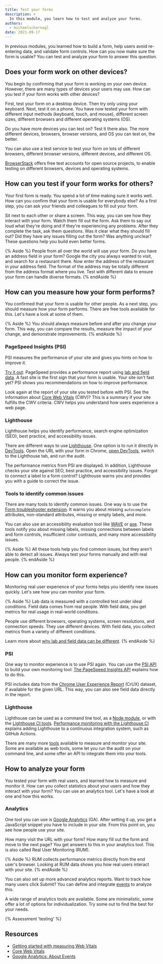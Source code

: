 ```yaml
---
title: Test your forms
description: >
  In this module, you learn how to test and analyze your forms.
authors:
  - michaelscharnagl
date: 2021-09-17
---
```


In previous modules, you learned how to build a form,
help users avoid re-entering data,
and validate form controls.
How can you now make sure the form is usable?
You can test and analyze your form to answer this question.

## Does your form work on other devices?

You begin by confirming that your form is working on your own device.
However, there are many types of devices your users may use.
How can you test if your form works with other devices?

First, test your form on a desktop device.
Then try only using your keyboard.
Next, test it on a phone.
You have now tested your form with different input methods (keyboard, touch, and mouse),
different screen sizes,
different browsers and different operating systems (OS).

Do you have more devices you can test on?
Test it there also.
The more different devices, browsers, browser versions, and OS you can test on, the better.

You can also use a test service to test your form on lots of different browsers,
different browser versions, different devices, and different OS.

[BrowserStack](https://www.browserstack.com) offers free test accounts for open source projects,
to enable testing on different browsers, devices and operating systems.

## How can you test if your form works for others?

Your first form is ready. You spend a lot of time making sure it works well.
How can you confirm that your form is usable for everybody else?
As a first step, you can ask your friends and colleagues to fill out your form.

Sit next to each other or share a screen.
This way, you can see how they interact with your form. Watch them fill out the form.
Ask them to say out loud what they're doing and if they're experiencing any problems.
After they complete the task, ask them questions.
Was it clear what they should fill out?
Did they have any issues filling out the form?
Was anything unclear?
These questions help you build even better forms.

{% Aside %}
People from all over the world will use your form.
Do you have an address field in your form?
Google the city you always wanted to visit, and search for a restaurant there.
Now enter the address of the restaurant in your address field.
The format of the address may be totally different from the address format where you live.
Test with different data to ensure your form can handle diverse formats.
{% endAside %}

## How can you measure how your form performs?

You confirmed that your form is usable for other people.
As a next step, you should measure how your form performs.
There are free tools available for this. Let's have a look at some of them.

{% Aside %}
You should always measure before and after you change your form.
This way, you can compare the results, measure the impact of your change, and demonstrate improvements.
{% endAside %}

### PageSpeed Insights (PSI)

PSI measures the performance of your site and gives you hints on how to improve it.

[Try it out](https://developers.google.com/speed/pagespeed/insights/):
PageSpeed provides a performance report using
[lab and field data](https://developers.google.com/speed/docs/insights/v5/about/).
A fast site is the first sign that your form is usable.
Your site isn't fast yet? PSI shows you recommendations on how to improve performance.

Look again at the report of your site you tested before with PSI.
See the information about [Core Web Vitals](/vitals/) (CWV)?
This is a summary if your site fulfills the CWV criteria.
CWV helps you understand how users experience a web page.

### Lighthouse

Lighthouse helps you identify performance,
search engine optimization (SEO),
best practice, and accessibility issues.

There are different ways to use
[Lighthouse](https://developers.google.com/web/tools/lighthouse).
One option is to run it directly in
[DevTools](https://developers.google.com/web/tools/lighthouse#devtools).
Open the URL with your form in Chrome,
[open DevTools](https://developer.chrome.com/docs/devtools/shortcuts/#open),
switch to the Lighthouse tab, and run the audit.

The performance metrics from PSI are displayed.
In addition, Lighthouse checks your site against SEO, best practice, and accessibility issues.
Forgot to connect a label to a form control?
Lighthouse warns you and provides you with a guide to correct the issue.

### Tools to identify common issues

There are many tools to identify common issues.
One way is to use the
[Form troubleshooter extension](https://chrome.google.com/webstore/detail/form-troubleshooter/lpjhcgjbicfdoijennopbjooigfipfjh).
It warns you about missing `autocomplete` attributes,
non-standard attributes, missing or empty labels, and more.

You can also use an accessibility evaluation tool like
[WAVE](https://wave.webaim.org) or
[axe](https://www.deque.com/axe/). These tools notify you about missing labels,
missing connections between labels and form controls, insufficient color contrasts,
and many more accessibility issues.

{% Aside %}
All these tools help you find common issues,
but they aren't able to detect all issues.
Always test your forms manually and with real people.
{% endAside %}

## How can you monitor form experience?

Monitoring real user experience of your forms helps you identify new issues quickly.
Let's see how you can monitor your form.

{% Aside %}
Lab data is measured with a controlled test under ideal conditions.
Field data comes from real people.
With field data, you get metrics for real usage in real-world conditions.

People use different browsers, operating systems, screen resolutions, and connection speeds.
They use different devices. With field data, you collect metrics from a variety of different conditions.

Learn more about
[why lab and field data can be different](/lab-and-field-data-differences/).
{% endAside %}

### PSI

One way to monitor experience is to use PSI again.
You can use the
[PSI API](https://developers.google.com/speed/docs/insights/v5/get-started)
to build your own monitoring tool:
[The PageSpeed Insights API](https://addyosmani.com/blog/pagespeed-insights-api/)
explains how to do this.

PSI includes data from the
[Chrome User Experience Report](https://developers.google.com/web/tools/chrome-user-experience-report) (CrUX) dataset,
if available for the given URL.
This way, you can also see field data directly in the report.

### Lighthouse

Lighthouse can be used as a command line tool,
as a [Node module](https://www.npmjs.com/package/lighthouse),
or with the [Lighthouse CI tools](https://github.com/GoogleChrome/lighthouse-ci).
[Performance monitoring with the Lighthouse CI](https://web.dev/lighthouse-ci/)
explains adding Lighthouse to a continuous integration system, such as GitHub Actions.

There are many more
[tools](/vitals-tools-workflow/) available to measure and monitor your site.
Some are available as web tools, some let you run the audit on your command line,
and some offer an API to integrate them into your tools.

## How to analyze your form

You tested your form with real users, and learned how to measure and monitor it.
How can you collect statistics about your users and how they interact with your form?
You can use an analytics tool. Let's have a look at one and how this works.

### Analytics

One tool you can use is
[Google Analytics](https://developers.google.com/analytics) (GA).
After setting it up, you get a JavaScript snippet you have to include in your site.
From this point on, you see how people use your site.

How many visit the URL with your form?
How many fill out the form and move to the next page?
You get answers to this in your analytics tool.
This is also called Real User Monitoring (RUM).

{% Aside %}
RUM collects performance metrics directly from the end user's browser.
Looking at RUM data shows you how real users interact with your site.
{% endAside %}

You can also set up more advanced analytics reports.
Want to track how many users click Submit?
You can define and integrate
[events](https://developers.google.com/analytics/devguides/collection/gtagjs/events) to analyze this.

A wide range of analytics tools are available.
Some are minimalistic, some offer a lot of options for individualization.
Try some out to find the best for your needs.

{% Assessment 'testing' %}

## Resources

- [Getting started with measuring Web Vitals](/vitals-measurement-getting-started/)
- [Core Web Vitals](/vitals)
- [Google Analytics: About Events](https://support.google.com/analytics/answer/1033068?hl=en#zippy=%2Cin-this-article)
